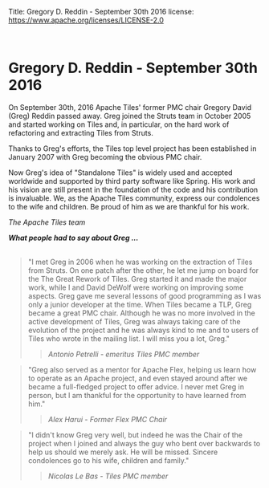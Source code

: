Title:     Gregory D. Reddin - September 30th 2016
license: https://www.apache.org/licenses/LICENSE-2.0

<br>

#  Gregory D. Reddin - September 30th 2016

On September 30th, 2016 Apache Tiles' former PMC chair Gregory David 
(Greg) Reddin passed away. Greg joined the Struts team in October 
2005 and started working on Tiles and, in particular, on the hard 
work of refactoring and extracting Tiles from Struts.

Thanks to Greg's efforts, the Tiles top level project has been 
established in January 2007 with Greg becoming the obvious PMC chair.

Now Greg's idea of "Standalone Tiles" is widely used and accepted 
worldwide and supported by third party software like Spring. His work 
and his vision are still present in the foundation of the code and his 
contribution is invaluable. We, as the Apache Tiles community, express 
our condolences to the wife and children. Be proud of him as we are 
thankful for his work.

<i>The Apache Tiles team</i>

***What people had to say about Greg ...***
<br>
<br>

> "I met Greg in 2006 when he was working on the extraction of Tiles 
from Struts. On one patch after the other, he let me jump on board for the 
The Great Rework of Tiles. Greg started it and made the major work, 
while I and David DeWolf were working on improving some aspects. Greg 
gave me several lessons of good programming as I was only a junior 
developer at the time. When Tiles became a TLP, Greg became a great 
PMC chair. Although he was no more involved in the active development 
of Tiles, Greg was always taking care of the evolution of the project 
and he was always kind to me and to users of Tiles who wrote in the 
mailing list. I will miss you a lot, Greg."
>
>> *Antonio Petrelli - emeritus Tiles PMC member*


> "Greg also served as a mentor for Apache Flex, helping us learn how to 
operate as an Apache project, and even stayed around after we became a 
full-fledged project to offer advice.  I never  met Greg in person, but 
I am thankful for the opportunity to have learned from him."
>
>> *Alex Harui - Former Flex PMC Chair*


> "I didn't know Greg very well, but indeed he was the Chair of the 
project when I joined and always the guy who bent over backwards to 
help us should we merely ask. He will be missed. Sincere condolences 
go to his wife, children and family."
>
>> *Nicolas Le Bas - Tiles PMC member*
